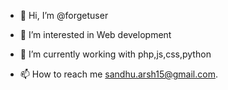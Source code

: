 - 👋 Hi, I’m @forgetuser
- 👀 I’m interested in Web development
- 🌱 I’m currently working with php,js,css,python

- 📫 How to reach me sandhu.arsh15@gmail.com.

<!---
forgetuser/forgetuser is a ✨ special ✨ repository because its `README.md` (this file) appears on your GitHub profile.
You can click the Preview link to take a look at your changes.
--->

